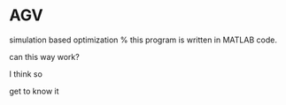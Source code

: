 # AGV
simulation based optimization
% this program is written in MATLAB code.

can this way work?

I think so

get to know it